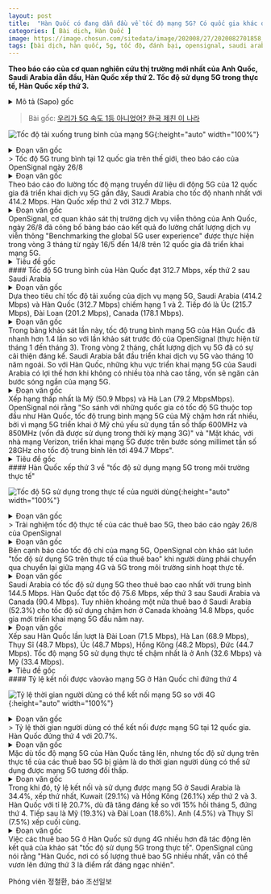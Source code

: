 ```yaml
---
layout: post
title:  "Hàn Quốc có đang dẫn đầu về tốc độ mạng 5G? Có quốc gia khác đã đánh bại Hàn Quốc"
categories: [ Bài dịch, Hàn Quốc ]
image: https://image.chosun.com/sitedata/image/202008/27/2020082701858_0.jpg
tags: [bài dịch, hàn quốc, 5g, tốc độ, đánh bại, opensignal, saudi arabia]
---
```

**Theo báo cáo của cơ quan nghiên cứu thị trường mới nhất của Anh Quốc, Saudi Arabia dẫn đầu, Hàn Quốc xếp thứ 2. Tốc độ sử dụng 5G trong thực tế, Hàn Quốc xếp thứ 3.**
<details>
  <summary>Mô tả (Sapo) gốc</summary>
  <p>영국 시장조사기관 최신 보고서</p>
  <p>사우디가 1위-한국은 2위</p>
  <p>'5G 가입자 경험 속도'는 3위</p>
</details>

> Bài gốc: [우리가 5G 속도 1등 아니었어? 한국 제친 이 나라](https://news.chosun.com/site/data/html_dir/2020/08/27/2020082701873.html)

![Tốc độ tải xuống trung bình của mạng 5G](https://image.chosun.com/sitedata/image/202008/27/2020082701858_0.jpg){:height="auto" width="100%"}
<details>
  <summary>Đoạn văn gốc</summary>
  <p>오픈시그널이 26(현지시각)일 발표한 전세계 12개국의 5G 서비스 평균 속도</p>
</details>
> Tốc độ 5G trung bình tại 12 quốc gia trên thế giới, theo báo cáo của OpenSignal ngày 26/8

<details>
  <summary>Đoạn văn gốc</summary>
  <p>5G 서비스가 활성화된 세계 12개 국가의 5G(5세대) 이동통신 서비스 속도를 최근 측정한 보니 사우디아라비아가 초당 414.2메가비트(Mbps)로 가장 빨랐다는 해외 조사 결과가 나왔다. 한국은 312.7Mbps로 2위였다.</p>
</details>
Theo báo cáo đo lường tốc độ mạng truyền dữ liệu di động 5G của 12 quốc gia đã triển khai dịch vụ 5G gần đây, Saudi Arabia cho tốc độ nhanh nhất với 414.2 Mbps. Hàn Quốc xếp thứ 2 với 312.7 Mbps.

<details>
  <summary>Đoạn văn gốc</summary>
  <p>영국의 통신 서비스 시장 조사 전문기관 오픈시그널은 26일(현지시각) 발표한 ‘전 세계 5G경험 비교평가(Benchmarking the global 5G user experience)’ 보고서를 통해 세계 12개 5G 활성화 국가를 대상으로 지난 5월 16일부터 8월 14일까지 3개월간 조사한 통신 서비스 품질 측정 결과를 발표했다.</p>
</details>
OpenSignal, cơ quan khảo sát thị trường dịch vụ viễn thông của Anh Quốc, ngày 26/8 đã công bố bảng báo cáo kết quả đo lường chất lượng dịch vụ viễn thông "Benchmarking the global 5G user experience" được thực hiện trong vòng 3 tháng từ ngày 16/5 đến 14/8 trên 12 quốc gia đã triển khai mạng 5G.

<details>
  <summary>Tiêu đề gốc</summary>
  <p>한국 5G 속도 평균 312.7 Mbps로 사우디 이어 2위</p>
</details>
#### Tốc độ 5G trung bình của Hàn Quốc đạt 312.7 Mbps, xếp thứ 2 sau Saudi Arabia

<details>
  <summary>Đoạn văn gốc</summary>
  <p>보고서를 보면 ‘5G 서비스 속도’(다운로드 기준) 부문에서는 사우디아라비아와 한국이 414.2Mbps와 312.7 Mbps의 평균 속도로 각각 1·2위를 차지했고, 호주(215.7Mbps)와 대만(201.2Mbps), 캐나다(178.1 Mbps) 등이 그 뒤를 이었다.</p>
</details>
Dựa theo tiêu chí tốc độ tải xuống của dịch vụ mạng 5G, Saudi Arabia (414.2 Mbps) và Hàn Quốc (312.7 Mbps) chiếm hạng 1 và 2. Tiếp đó là Úc (215.7 Mbps), Đài Loan (201.2 Mbps), Canada (178.1 Mbps).

<details>
  <summary>Đoạn văn gốc</summary>
  <p>이번 조사에서 나온 한국의 5G 평균 속도는 오픈시그널의 지난 1~3월 조사 결과(평균 215~239Mbps)보다 1.4배 이상 빨라진 것이다. 약 2개월 사이에 상당한 서비스 품질 향상이 있었다. 사우디아라비아는 지난해 10월부터 5G 서비스에 나서기 시작했다. 한국에 비해 서비스 지역이 평평하고, 시가지에 높은 건물이 많지 않아 전파의 도달거리가 낮은 편인 5G 통신 서비스에 유리하다는 평가를 받는다.</p>
</details>
Trong bảng khảo sát lần này, tốc độ trung bình mạng 5G của Hàn Quốc đã nhanh hơn 1.4 lần so với lần khảo sát trước đó của OpenSignal (thực hiện từ tháng 1 đến tháng 3). Trong vòng 2 tháng, chất lượng dịch vụ 5G đã có sự cải thiện đáng kể. Saudi Arabia bắt đầu triển khai dịch vụ 5G vào tháng 10 năm ngoái. So với Hàn Quốc, những khu vực triển khai mạng 5G của Saudi Arabia có lợi thế hơn khi không có nhiều tòa nhà cao tầng, vốn sẽ ngăn cản bước sóng ngắn của mạng 5G.

<details>
  <summary>Đoạn văn gốc</summary>
  <p>최하위는 미국(50.9 Mbps)과 네덜란드(79.2 Mbps)였다. 오픈시그널은 “(한국 등 리더 국가에 비해) 미국의 5G 평균 속도가 크게 뒤처진 것은 600㎒와 850㎒ 등 (3G 시대에 쓰던) 주파수가 낮은 전파를 사용하고 있기 때문”이라며 “반면 28㎓ 대역 밀리미터파를 사용하는 미국 버라이즌 5G 서비스는 (서비스 가능 영역에서) 평균 494.7 Mbps의 높은 속도를 냈다”고 밝혔다.</p>
</details>
Xếp hạng thấp nhất là Mỹ (50.9 Mbps) và Hà Lan (79.2 MbpsMbps). OpenSignal nói rằng "So sánh với những quốc gia có tốc độ 5G thuộc top đầu như Hàn Quốc, tốc độ trung bình mạng 5G của Mỹ chậm hơn rất nhiều, bởi vì mạng 5G triển khai ở Mỹ chủ yếu sử dụng tần số thấp 600MHz và 850MHz (vốn đã được sử dụng trong thời kỳ mạng 3G)" và "Mặt khác, với nhà mạng Verizon, triển khai mạng 5G được trên bước sóng millimet tần số 28GHz cho tốc độ trung bình lên tới 494.7 Mbps".

<details>
  <summary>Tiêu đề gốc</summary>
  <p>실생활에서 체감하는 ‘5G 가입자 경험 속도’는 3위</p>
</details>
#### Hàn Quốc xếp thứ 3 về "tốc độ sử dụng mạng 5G trong môi trường thực tế"

![Tốc độ 5G sử dụng trong thực tế của người dùng](https://image.chosun.com/sitedata/image/202008/27/2020082701858_1.jpg){:height="auto" width="100%"}
<details>
  <summary>Đoạn văn gốc</summary>
  <p>오픈시그널이 26(현지시각)일 발표한 전세계 12개국의 5G 사용자 경험 속도. 한국은 사우디와 캐나다의 뒤를 이어 3위에 올랐다.</p>
</details>
> Trải nghiệm tốc độ thực tế của các thuê bao 5G, theo báo cáo ngày 26/8 của OpenSignal

<details>
  <summary>Đoạn văn gốc</summary>
  <p>오픈시그널은 5G 서비스만의 속도(5G download speed)와 함께, 5G 서비스 가입자가 실제 생활환경에서 4G와 5G를 오가며 실제로 체감(體感)하는 ‘5G 가입자 경험 속도’(5G users download speed experience)도 조사했다.</p>
</details>
Bên cạnh báo cáo tốc độ chỉ của mạng 5G, OpenSignal còn khảo sát luôn "tốc độ sử dụng 5G trên thực tế của thuê bao" khi người dùng phải chuyển qua chuyển lại giữa mạng 4G và 5G trong môi trường sinh hoạt thực tế.

<details>
  <summary>Đoạn văn gốc</summary>
  <p>5G 가입자 경험 속도도 사우디아라비아가 평균 144.5Mbps로 가장 빨랐다. 한국은 75.6Mbps로 사우디와 캐나다(90.4Mbps)에 이은 3위였다. 1위인 사우디 아라비아의 절반 정도(52.3%)이고, 한국보다 늦은 올해부터 5G 서비스를 시작한 캐나다보다도 약 14.8Mbps 느린 것으로 나타났다.</p>
</details>
Saudi Arabia có tốc độ sử dụng 5G theo thuê bao cao nhất với trung bình 144.5 Mbps. Hàn Quốc đạt tốc độ 75.6 Mbps, xếp thứ 3 sau Saudi Arabia và Canada (90.4 Mbps). Tuy nhiên khoảng một nửa thuê bao ở Saudi Arabia (52.3%) cho tốc độ sử dụng chậm hơn ở Canada khoảng 14.8 Mbps, quốc gia mới triển khai mạng 5G đầu năm nay.

<details>
  <summary>Đoạn văn gốc</summary>
  <p>대만(71.5Mbps)과 네덜란드(68.9Mbps), 스위스(48.7Mbps), 호주(48.7 Mbps), 홍콩(48.2 Mbps), 독일(44.7 Mbps) 등이 한국의 뒤를 이었다. 가장 느린 5G 서비스 가입자 체감 속도를 기록한 나라는 영국(32.6Mbps)과 미국(33.4Mbps)이었다.</p>
</details>
Xếp sau Hàn Quốc lần lượt là Đài Loan (71.5 Mbps), Hà Lan (68.9 Mbps), Thụy Sĩ (48.7 Mbps), Úc (48.7 Mbps), Hồng Kông (48.2 Mbps), Đức (44.7 Mbps). Tốc độ mạng 5G sử dụng thực tế chậm nhất là ở Anh (32.6 Mbps) và Mỹ (33.4 Mbps).

<details>
  <summary>Tiêu đề gốc</summary>
  <p>5G 접속 가능 시간이 4위로 처진 것이 원인</p>
</details>
#### Tỷ lệ kết nối được vàovào mạng 5G ở Hàn Quốc chỉ đứng thứ 4

![Tỷ lệ thời gian người dùng có thể kết nối mạng 5G so với 4G](https://image.chosun.com/sitedata/image/202008/27/2020082701858_2.jpg){:height="auto" width="100%"}
<details>
  <summary>Đoạn văn gốc</summary>
  <p>오픈시그널이 26(현지시각)일 발표한 전세계 12개국의 5G 접속 가능 시간. 한국은 20%로 4위다.</p>
</details>
> Tỷ lệ thời gian người dùng có thể kết nối được mạng 5G tại 12 quốc gia. Hàn Quốc đứng thứ 4 với 20.7%.

<details>
  <summary>Đoạn văn gốc</summary>
  <p>한국의 5G 서비스 속도가 개선되고 있음에도 5G 가입자 경험 속도가 뒤처진 이유는 상대적으로 낮은 5G 접속 가능 시간(5G availability·가용률) 때문으로 분석됐다.</p>
</details>
Mặc dù tốc độ mạng 5G của Hàn Quốc tăng lên, nhưng tốc độ sử dụng trên thực tế của các thuê bao 5G bị giảm là do thời gian người dùng có thể sử dụng được mạng 5G tương đối thấp.

<details>
  <summary>Đoạn văn gốc</summary>
  <p>5G 가용률 역시 사우디아라비아가 34.4%로 1위였고, 쿠웨이트(29.1%), 홍콩(26.1%)가 2·3위를 차지했다. 한국은 20.7%로 지난 5월의 15%대보다 크게 나아졌으나 4위에 그쳤다. 미국(19.3%)과 대만(18.6%)이 그 뒤를 이었다. 영국(4.5%)과 스위스(7.5%)가 최하위를 차지했다.</p>
</details>
Trong khi đó, tỷ lệ kết nối và sử dụng được mạng 5G ở Saudi Arabia là 34.4%, xếp thứ nhất, Kuwait (29.1%) và Hồng Kông (26.1%) xếp thứ 2 và 3. Hàn Quốc với tỉ lệ 20.7%, dù đã tăng đáng kể so với 15% hồi tháng 5, đứng thứ 4. Tiếp sau là Mỹ (19.3%) và Đài Loan (18.6%). Anh (4.5%) và Thụy Sĩ (7.5%) xếp cuối cùng.

<details>
  <summary>Đoạn văn gốc</summary>
  <p>한국의 5G 가입자들이 5G보다 4G에 접속되어 있는 시간이 훨씬 더 길게 나온 것이 ‘실제 체감 속도’ 조사에는 불리하게 작용한 것이다. 오픈시그널도 “5G 서비스 가입률(adoption rate)이 가장 높은 한국이 이번 조사에서 3위에 머무른 것이 상당히 두드러졌다(strikingly)”고 밝혔다.</p>
</details>
Việc các thuê bao 5G ở Hàn Quốc sử dụng 4G nhiều hơn đã tác động lên kết quả của khảo sát "tốc độ sử dụng 5G trong thực tế". OpenSignal cũng nói rằng "Hàn Quốc, nơi có số lượng thuê bao 5G nhiều nhất, vẫn có thể vươn lên đứng thứ 3 là điểm rất đáng ngạc nhiên".

Phóng viên 정철환, báo 조선일보

